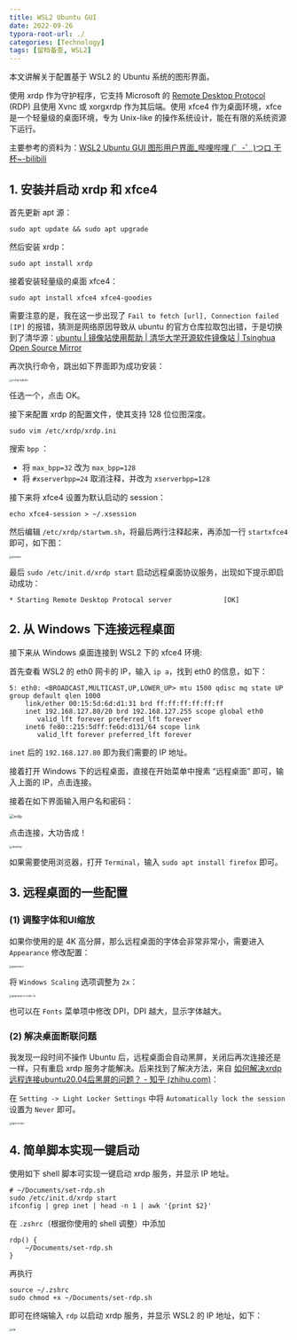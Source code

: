 ```yaml
---
title: WSL2 Ubuntu GUI
date: 2022-09-26
typora-root-url: ./
categories: [Technology]
tags: [留档备查, WSL2]
---
```


本文讲解关于配置基于 WSL2 的 Ubuntu 系统的图形界面。

使用 xrdp 作为守护程序，它支持 Microsoft 的 [Remote Desktop Protocol](https://en.wikipedia.org/wiki/Remote_Desktop_Protocol) (RDP) 且使用 Xvnc 或 xorgxrdp 作为其后端。使用 xfce4 作为桌面环境，xfce 是一个轻量级的桌面环境，专为 Unix-like 的操作系统设计，能在有限的系统资源下运行。

<!--more-->

主要参考的资料为：[WSL2 Ubuntu GUI 图形用户界面_哔哩哔哩 (゜-゜)つロ 干杯~-bilibili](https://www.bilibili.com/s/video/BV1LA411n7BK)

## 1. 安装并启动 xrdp 和 xfce4

首先更新 apt 源：

```
sudo apt update && sudo apt upgrade
```

然后安装 xrdp：

```
sudo apt install xrdp
```

接着安装轻量级的桌面 xfce4：

```
sudo apt install xfce4 xfce4-goodies
```

需要注意的是，我在这一步出现了 `Fail to fetch [url], Connection failed [IP]` 的报错，猜测是网络原因导致从 ubuntu 的官方仓库拉取包出错，于是切换到了清华源：[ubuntu | 镜像站使用帮助 | 清华大学开源软件镜像站 | Tsinghua Open Source Mirror](https://mirrors.tuna.tsinghua.edu.cn/help/ubuntu/)

再次执行命令，跳出如下界面即为成功安装：

<img src="/WSL2-Ubuntu-GUI/config-lightdm.png" alt="config-lightdm" style="zoom:30%;" />

任选一个，点击 OK。

接下来配置 xrdp 的配置文件，使其支持 128 位位图深度。

```
sudo vim /etc/xrdp/xrdp.ini
```

搜索 `bpp` ：

- 将 `max_bpp=32` 改为 `max_bpp=128`
- 将 `#xserverbpp=24` 取消注释，并改为 `xserverbpp=128`

接下来将 xfce4 设置为默认启动的 session：

```
echo xfce4-session > ~/.xsession
```

然后编辑 `/etc/xrdp/startwm.sh`，将最后两行注释起来，再添加一行 `startxfce4` 即可，如下图：

<img src="/WSL2-Ubuntu-GUI/startwm.png" alt="startwm" style="zoom:30%;" />

最后 `sudo /etc/init.d/xrdp start` 启动远程桌面协议服务，出现如下提示即启动成功：

```
* Starting Remote Desktop Protocal server             [OK]
```

## 2. 从 Windows 下连接远程桌面

接下来从 Windows 桌面连接到 WSL2 下的 xfce4 环境:

首先查看 WSL2 的 eth0 网卡的 IP，输入 `ip a`，找到 eth0 的信息，如下：

```
5: eth0: <BROADCAST,MULTICAST,UP,LOWER_UP> mtu 1500 qdisc mq state UP group default qlen 1000
    link/ether 00:15:5d:6d:d1:31 brd ff:ff:ff:ff:ff:ff
    inet 192.168.127.80/20 brd 192.168.127.255 scope global eth0
       valid_lft forever preferred_lft forever
    inet6 fe80::215:5dff:fe6d:d131/64 scope link
       valid_lft forever preferred_lft forever
```

`inet` 后的 `192.168.127.80` 即为我们需要的 IP 地址。

接着打开 Windows 下的远程桌面，直接在开始菜单中搜素 “远程桌面” 即可，输入上面的 IP，点击连接。

接着在如下界面输入用户名和密码：

<img src="/WSL2-Ubuntu-GUI/xrdp.png" alt="xrdp" style="zoom: 50%;" />

点击连接，大功告成！

<img src="/WSL2-Ubuntu-GUI/desktop.png" alt="desktop" style="zoom:33%;" />

如果需要使用浏览器，打开 `Terminal`，输入 `sudo apt install firefox` 即可。

## 3. 远程桌面的一些配置

### (1) 调整字体和UI缩放

如果你使用的是 4K 高分屏，那么远程桌面的字体会非常非常小，需要进入 `Appearance` 修改配置：

<img src="/WSL2-Ubuntu-GUI/apperance.png" alt="apperance" style="zoom:30%;" />

将 `Windows Scaling` 选项调整为 `2x`：

<img src="/WSL2-Ubuntu-GUI/appearance-scale-2x.png" alt="appearance-scale-2x" style="zoom:30%;" />

也可以在 `Fonts` 菜单项中修改 DPI，DPI 越大，显示字体越大。

### (2) 解决桌面断联问题

我发现一段时间不操作 Ubuntu 后，远程桌面会自动黑屏，关闭后再次连接还是一样，只有重启 xrdp 服务才能解决。后来找到了解决方法，来自 [如何解决xrdp远程连接ubuntu20.04后黑屏的问题？ - 知乎 (zhihu.com)](https://www.zhihu.com/question/404968926/answer/1834452448)：

在 `Setting -> Light Locker Settings` 中将 `Automatically lock the session` 设置为 `Never` 即可。

<img src="/WSL2-Ubuntu-GUI/light-locker.png" alt="light-locker" style="zoom:30%;" />

## 4. 简单脚本实现一键启动

使用如下 shell 脚本可实现一键启动 xrdp 服务，并显示 IP 地址。

```
# ~/Documents/set-rdp.sh
sudo /etc/init.d/xrdp start
ifconfig | grep inet | head -n 1 | awk '{print $2}'
```

在 `.zshrc`（根据你使用的 shell 调整）中添加

```
rdp() {
    ~/Documents/set-rdp.sh
}
```

再执行

```
source ~/.zshrc
sudo chmod +x ~/Documents/set-rdp.sh
```

即可在终端输入 `rdp` 以启动 xrdp 服务，并显示 WSL2 的 IP 地址，如下：

<img src="/WSL2-Ubuntu-GUI/rdp.png" alt="rdp" style="zoom:30%;" />
